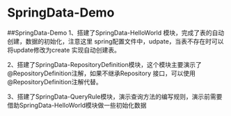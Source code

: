 # SpringData-Demo
##SpringData-Demo
1、搭建了SpringData-HelloWorld 模块，完成了表的自动创建，数据的初始化，注意这里
 spring配置文件中，<prop key="hibernate.hbm2ddl.auto">udpate</prop>，当表不存在时可以将update修改为create
 实现自动创建表。
 
2、搭建了SpringData-RepositoryDefinition模块，这个模块主要演示了@RepositoryDefinition注解，如果不继承Repository
接口，可以使用@RepositoryDefinition注解代替。

3、搭建了SpringData-QueryRule模块，演示查询方法的编写规则，演示前需要借助SpringData-HelloWorld模块做一些初始化数据

 
